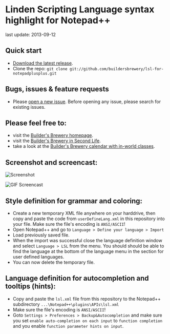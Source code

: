 # Linden Scripting Language syntax highlight for Notepad++

last update: 2013-09-12

## Quick start

* [Download the latest release](https://github.com/buildersbrewery/lsl-for-notepadplusplus/archive/master.zip).
* Clone the repo: `git clone git://github.com/buildersbrewery/lsl-for-notepadplusplus.git`

## Bugs, issues & feature requests

* Please [open a new issue](https://github.com/buildersbrewery/lsl-for-notepadplusplus/issues/). Before opening any issue, please search for existing issues.

## Please feel free to:

* visit the [Builder's Brewery homepage](http://www.buildersbrewery.com/).
* visit the [Builder's Brewery in Second Life](http://maps.secondlife.com/secondlife/Builders%20Brewery/128/154/24/).
* take a look at the [Builder's Brewery calendar with in-world classes](http://www.buildersbrewery.com/calendar/).

## Screenshot and screencast:

![Screenshot](https://raw.github.com/buildersbrewery/lsl-for-notepadplusplus/master/static/lsl_syntax_for_notepad_plus_plus.png)

![GIF Screencast](https://raw.github.com/buildersbrewery/lsl-for-notepadplusplus/master/static/notepadplusplus_with_lsl_screencast.gif)

## Style definition for grammar and coloring:

* Create a new temporary XML file anywhere on your harddrive, then copy and paste the code from `userDefineLang.xml` in this repository into your file. Make sure the file's encoding is `ANSI/ASCII`!
* Open Notepad++ and go to `Language > Define your language > Import`
* Load previously saved file.
* When the import was successful close the language definition window and select `Language > LSL` from the menu. You should should be able to find the language at the bottom of the language menu in the section for user defined languages.
* You can now delete the temporary file.

## Language definition for autocompletion and tooltips (hints):

* Copy and paste the `lsl.xml` file from this repository to the Notepad++ subdirectory `...\Notepad++\plugins\APIs\lsl.xml`
* Make sure the file's encoding is `ANSI/ASCII`!
* Goto `Settings > Preferences > Backup&Autocompletion` and make sure you set `enable auto-completion on each input` to `function completion` and you enable `function parameter hints on input`.
